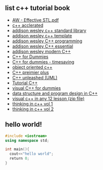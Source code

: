 ## list c++ tutorial book

- [AW - Effective STL.pdf](https://theswissbay.ch/pdf/Gentoomen%20Library/Programming/C%2B%2B/AW%20-%20Effective%20STL.pdf)
- [c++ acclerated](https://theswissbay.ch/pdf/Gentoomen%20Library/Programming/C%2B%2B/Accelerated%20C%2B%2B%202000.pdf)
- [addison wesley c++ standard library](https://theswissbay.ch/pdf/Gentoomen%20Library/Programming/C%2B%2B/Addison%20Wesley%20-%20C%2B%2B%20Standard%20Library%2C%20The%20A%20Tutorial%20and%20Reference.chm)
- [addison wesley c++ template](https://theswissbay.ch/pdf/Gentoomen%20Library/Programming/C%2B%2B/Addison%20Wesley%20-%20C%2B%2B%20Templates%2C%20The%20Complete%20Guide.chm)
- [addison wesley C++ programming](https://theswissbay.ch/pdf/Gentoomen%20Library/Programming/C%2B%2B/Addison%20Wesley%20-%20C%2B%2B%20by%20Dissection.pdf)
- [addison wesley C++ essential](https://theswissbay.ch/pdf/Gentoomen%20Library/Programming/C%2B%2B/Addison%20Wesley%20-%20Essential%20C%2B%2B%20Ebook-fly.pdf)
- [addison wesley modern C++](https://theswissbay.ch/pdf/Gentoomen%20Library/Programming/C%2B%2B/Addison%20Wesley%20-%20Modern%20C%2B%2B%20Design%2C%20Generic%20Programming%20and%20Design%20Patterns%20Applied.chm)
- [C++ for Dummies](https://theswissbay.ch/pdf/Gentoomen%20Library/Programming/C%2B%2B/C%2B%2B%20for%20Dummies%205th%20Edition.pdf)
- [C++ for dummies - timesaving](https://theswissbay.ch/pdf/Gentoomen%20Library/Programming/C%2B%2B/For%20Dummies%20-%20C%2B%2B%20Timesaving%20Techniques.pdf)
- [object oriented c++](https://theswissbay.ch/pdf/Gentoomen%20Library/Programming/C%2B%2B/Object-Oriented%20Programming%20in%20C%2B%2B%2C%203rd%20Edition.chm)
- [C++ preimier plus](https://theswissbay.ch/pdf/Gentoomen%20Library/Programming/C%2B%2B/C%2B%2B_Primer_Plus_%285th_Edition%29.pdf)
- [C++ unleashed (UML)](https://theswissbay.ch/pdf/Gentoomen%20Library/Programming/C%2B%2B/C%2B%2B%20Unleashed%20%28UML%29.pdf)
- [Tutorial C++](https://theswissbay.ch/pdf/Gentoomen%20Library/Programming/C%2B%2B/Tutorial%20C%2B%2B.pdf)
- [visual C++ for dummies](https://theswissbay.ch/pdf/Gentoomen%20Library/Programming/C%2B%2B/visual%20c%2B%2B%20for%20dummies.pdf)
- [data structure and program design in C++](https://theswissbay.ch/pdf/Gentoomen%20Library/Programming/C%2B%2B/Data%20structures%20and%20Program%20Design%20in%20C%2B%2B.pdf)
- [visual c++ in any 12 lesson (zip file)](https://theswissbay.ch/pdf/Gentoomen%20Library/Programming/C%2B%2B/Visual%20C%2B%2B%20in%2012%20Easy%20Lessons.zip)
- [thinking in c++ vol 1](https://theswissbay.ch/pdf/Gentoomen%20Library/Programming/C%2B%2B/Thinking%20In%20C%2B%2B%20-%202nd%20Ed.%20-%20Vol%201.pdf)
- [thinking in c++ vol 2](https://theswissbay.ch/pdf/Gentoomen%20Library/Programming/C%2B%2B/Thinking%20in%20C%2B%2B%20Second%20Edition%20vol%202.pdf)

## hello world!
```cpp
#include <iostream>
using namespace std;

int main(){
  cout<<"hello world";
  return 0;
}
```